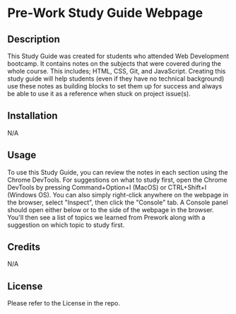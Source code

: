 # Pre-Work Study Guide Webpage

## Description

This Study Guide was created for students who attended Web Development bootcamp. It contains notes on the subjects that were covered during the whole course. This includes; HTML, CSS, Git, and JavaScript. Creating this study guide will help students (even if they have no technical background) use these notes as building blocks to set them up for success and always be able to use it as a reference when stuck on project issue(s).


## Installation

N/A

## Usage

To use this Study Guide, you can review the notes in each section using the Chrome DevTools. For suggestions on what to study first, open the Chrome DevTools by pressing Command+Option+I (MacOS) or CTRL+Shift+I (Windows OS). You can also simply right-click anywhere on the webpage in the browser, select "Inspect", then click the "Console" tab. A Console panel should open either below or to the side of the webpage in the browser. You'll then see a list of topics we learned from Prework along with a suggestion on which topic to study first.

## Credits

N/A

## License

Please refer to the License in the repo.
